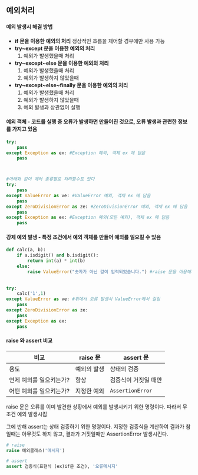 ## 예외처리

#### 예외 발생시 해결 방법

* **if 문을 이용한 예외의 처리**
  정상적인 흐름을 제어할 경우에만 사용 가능
* **try~except 문을 이용한 예외의 처리**
  1. 예외가 발생했을때 처리
* **try~except~else 문을 이용한 예외의 처리**
  1. 예외가 발생했을때 처리
  2. 예외가 발생하지 않았을때
* **try~except~else~finally 문을 이용한 예외의 처리**
  1. 예외가 발생했을때 처리
  2. 예외가 발생하지 않았을때
  3. 예외 발생과 상관없이 실행



#### 예외 객체 - 코드를 실행 중 오류가 발생하면 만들어진 것으로, 오류 발생과 관련한 정보를 가지고 있음

```python
try:
    pass
except Exception as ex: #Exception 예외, 객체 ex 에 담음
    pass



#아래와 같이 에러 종류별로 처리할수도 있다
try:
    pass
except ValueError as ve: #ValueError 예외, 객체 ex 에 담음
    pass
except ZeroDivisionError as ze: #ZeroDivisionError 예외, 객체 ex 에 담음
    pass
except Exception as ex: #Exception 예외(모든 예외), 객체 ex 에 담음
    pass
```



#### 강제 예외 발생 - 특정 조건에서 예외 객체를 만들어 예외를 일으킬 수 있음

```python
def calc(a, b):
    if a.isdigit() and b.isdigit():
        return int(a) * int(b)
    else:
        raise ValueError("숫자가 아닌 값이 입력되었습니다.") #raise 문을 이용해서 강제로 ValueError 예외 상황 일으킴
        
        
try:
    calc('1',1)
except ValueError as ve: #위에서 오류 발생시 ValueError에서 걸림
    pass
except ZeroDivisionError as ze: 
    pass
except Exception as ex: 
    pass
```





#### raise 와 assert 비교

| 비교                    | raise 문    | assert 문            |
| ----------------------- | ----------- | -------------------- |
| 용도                    | 예외의 발생 | 상태의 검증          |
| 언제 예외를 일으키는가? | 항상        | 검증식이 거짓일 때만 |
| 어떤 예외를 일으키는가? | 지정한 예외 | `AssertionError`     |

raise 문은 오류를 이미 발견한 상황에서 예외를 발생시키기 위한 명령이다. 따라서 무조건 예외 발생시킴

그에 반해 assert는 상태 검증하기 위한 명령이다. 지정한 검증식을 계산하여 결과가 참일때는 아무것도 하지 않고, 결과가 거짓일때만 AssertionError 발생시킨다.

```python
# raise
raise 예외클래스('메시지')

# assert
assert 검증식(표현식 (ex)if문 조건), '오류메시지'
```

